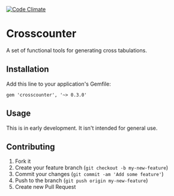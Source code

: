 [![Code Climate](https://codeclimate.com/github/sorentwo/crosscounter.png)](https://codeclimate.com/github/sorentwo/crosscounter)

# Crosscounter

A set of functional tools for generating cross tabulations.

## Installation

Add this line to your application's Gemfile:

    gem 'crosscounter', '~> 0.3.0'

## Usage

This is in early development. It isn't intended for general use.

## Contributing

1. Fork it
2. Create your feature branch (`git checkout -b my-new-feature`)
3. Commit your changes (`git commit -am 'Add some feature'`)
4. Push to the branch (`git push origin my-new-feature`)
5. Create new Pull Request
